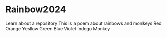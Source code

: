 # Rainbow2024
Learn about a repository
This is a poem about rainbows and monkeys
Red
Orange
Yesllow
Green
Blue
Violet 
Indego 
Monkey
